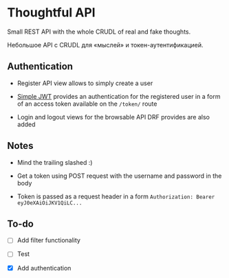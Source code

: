 # Thoughtful API

Small REST API with the whole CRUDL of real and fake thoughts.

Небольшое API с CRUDL для «мыслей» и токен-аутентификацией.

## Authentication

* Register API view allows to simply create a user

* [Simple JWT](https://django-rest-framework-simplejwt.readthedocs.io/en/latest/) provides an authentication for the registered user in a form of an access token available on the `/token/` route

* Login and logout views for the browsable API DRF provides are also added

## Notes

* Mind the trailing slashed :)

* Get a token using POST request with the username and password in the body

* Token is passed as a request header in a form `Authorization: Bearer eyJ0eXAiOiJKV1QiLC...` 

## To-do

- [ ] Add filter functionality

- [ ] Test

- [x] Add authentication